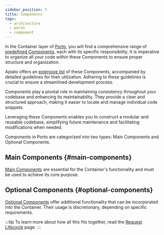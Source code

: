 ```yaml
---
sidebar_position: 3
title: Components
tags:
  - architecture
  - porto
  - component
---
```


In the Container layer of [Porto](container.md),
you will find a comprehensive range of [predefined Components](https://github.com/Mahmoudz/Porto#components),
each with its specific responsibility.
It is imperative to organize all your code within these Components to ensure proper structure and organization.

Apiato offers an [extensive list](../components/index.md) of these Components,
accompanied by detailed guidelines for their utilization.
Adhering to these guidelines is crucial to ensure a streamlined development process.

Components play a pivotal role in maintaining consistency throughout your codebase and enhancing its maintainability.
They provide a clear and structured approach, making it easier to locate and manage individual code snippets.

Leveraging these Components enables you to construct a modular and reusable codebase,
simplifying future maintenance and facilitating modifications when needed.

Components in Porto are categorized into two types: Main Components and Optional Components.

## Main Components {#main-components}
[Main Components](../components/main-components/index.md) are essential for the Container's functionality and must be used to achieve its core purpose.

## Optional Components {#optional-components}
[Optional Components](../components/optional-components/index.md) offer additional functionality
that can be incorporated into the Container.
Their usage is discretionary, depending on specific requirements.

:::tip
To learn more about how all this fits together, read the [Request Lifecycle](./request-lifecycle.md) page.
:::
